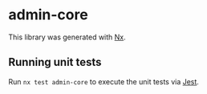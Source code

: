 # admin-core

This library was generated with [Nx](https://nx.dev).

## Running unit tests

Run `nx test admin-core` to execute the unit tests via [Jest](https://jestjs.io).
